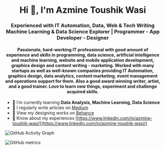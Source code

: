 <h1 align="center">Hi 👋, I'm Azmine Toushik Wasi</h1>
<h3 align="center">Experienced with IT Automation, Data, Web & Tech Writing </br> Machine Learning & Data Science Explorer | Programmer - App Developer - Designer</h3>

<h4 align="center">Passionate, hard-working IT professional with good amount of experience and skills in programming, data science, artificial intelligence and machine learning, website and mobile application development, graphics design and content writing - marketing. Worked with many startups as well as well-known companies providing IT Automation, graphics design, data analytics, content marketing, event management and operations support for them. Also a good award winning writer, artist, and a good trainer. Love to learn new things, experiment and challenge acquired skills.</h4>



- 🌱 I’m currently learning **Data Analysis, Machine Learning, Data Science**
- 📝 I regularly write articles on [Medium](https://medium.com/@azmine_wasi)
- 📝 View my designing works on [Behance](https://www.behance.net/azmine_wasi)
- 📄 Know about my experiences [https://www.linkedin.com/in/azmine-toushik-wasi/](https://www.linkedin.com/in/azmine-toushik-wasi/)


![GitHub Activity Graph](https://activity-graph.herokuapp.com/graph?username=azminewasi)  

![GitHub metrics](https://metrics.lecoq.io/azminewasi)  

